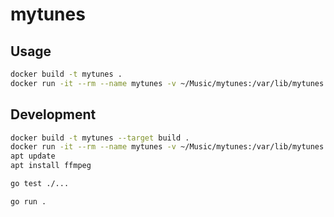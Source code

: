 # mytunes

## Usage

```bash
docker build -t mytunes .
docker run -it --rm --name mytunes -v ~/Music/mytunes:/var/lib/mytunes mytunes
```

## Development

```bash
docker build -t mytunes --target build .
docker run -it --rm --name mytunes -v ~/Music/mytunes:/var/lib/mytunes -v "$PWD":/usr/src/mytunes -v "$PWD"/.vscode-server:/root/.vscode-server -v "$PWD"/.vscode/godev:/usr/src/mytunes/.vscode/godev mytunes
apt update
apt install ffmpeg
```

```bash
go test ./...
```

```bash
go run .
```
